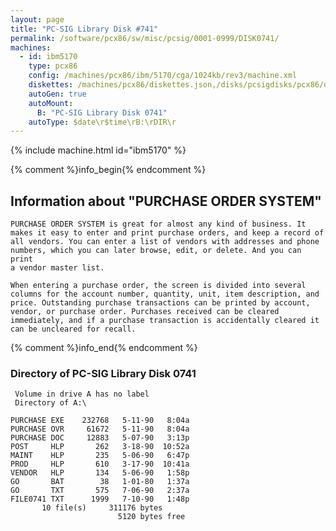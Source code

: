 ```yaml
---
layout: page
title: "PC-SIG Library Disk #741"
permalink: /software/pcx86/sw/misc/pcsig/0001-0999/DISK0741/
machines:
  - id: ibm5170
    type: pcx86
    config: /machines/pcx86/ibm/5170/cga/1024kb/rev3/machine.xml
    diskettes: /machines/pcx86/diskettes.json,/disks/pcsigdisks/pcx86/diskettes.json
    autoGen: true
    autoMount:
      B: "PC-SIG Library Disk 0741"
    autoType: $date\r$time\rB:\rDIR\r
---
```


{% include machine.html id="ibm5170" %}

{% comment %}info_begin{% endcomment %}

## Information about "PURCHASE ORDER SYSTEM"

    PURCHASE ORDER SYSTEM is great for almost any kind of business. It
    makes it easy to enter and print purchase orders, and keep a record of
    all vendors. You can enter a list of vendors with addresses and phone
    numbers, which you can later browse, edit, or delete. And you can print
    a vendor master list.
    
    When entering a purchase order, the screen is divided into several
    columns for the account number, quantity, unit, item description, and
    price. Outstanding purchase transactions can be printed by account,
    vendor, or purchase order. Purchases received can be cleared
    immediately, and if a purchase transaction is accidentally cleared it
    can be uncleared for recall.
{% comment %}info_end{% endcomment %}


### Directory of PC-SIG Library Disk 0741

     Volume in drive A has no label
     Directory of A:\

    PURCHASE EXE    232768   5-11-90   8:04a
    PURCHASE OVR     61672   5-11-90   8:04a
    PURCHASE DOC     12883   5-07-90   3:13p
    POST     HLP       262   3-18-90  10:52a
    MAINT    HLP       235   5-06-90   6:47p
    PROD     HLP       610   3-17-90  10:41a
    VENDOR   HLP       134   5-06-90   1:58p
    GO       BAT        38   1-01-80   1:37a
    GO       TXT       575   7-06-90   2:37a
    FILE0741 TXT      1999   7-10-90   1:48p
           10 file(s)     311176 bytes
                            5120 bytes free
